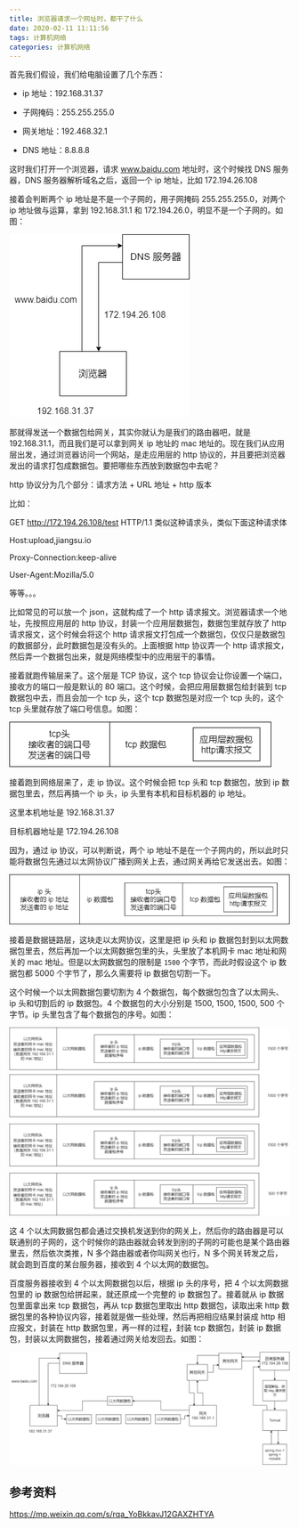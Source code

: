 ```yaml
---
title: 浏览器请求一个网址时，都干了什么
date: 2020-02-11 11:11:56
tags: 计算机网络
categories: 计算机网络
---
```


首先我们假设，我们给电脑设置了几个东西：

- ip 地址：192.168.31.37

- 子网掩码：255.255.255.0

- 网关地址：192.468.32.1

- DNS 地址：8.8.8.8



这时我们打开一个浏览器，请求 www.baidu.com 地址时，这个时候找 DNS 服务器，DNS 服务器解析域名之后，返回一个 ip 地址，比如 172.194.26.108



接着会判断两个 ip 地址是不是一个子网的，用子网掩码 255.255.255.0，对两个 ip 地址做与运算，拿到 192.168.31.1 和 172.194.26.0，明显不是一个子网的。如图：

![DNS解析](浏览器请求一个网址时，都干了什么/DNS解析.png)



那就得发送一个数据包给网关，其实你就认为是我们的路由器吧，就是 192.168.31.1，而且我们是可以拿到网关 ip 地址的 mac 地址的。现在我们从应用层出发，通过浏览器访问一个网站，是走应用层的 http 协议的，并且要把浏览器发出的请求打包成数据包。要把哪些东西放到数据包中去呢？



http 协议分为几个部分：请求方法 + URL 地址 + http 版本



比如：

GET http://172.194.26.108/test HTTP/1.1   类似这种请求头，类似下面这种请求体

Host:upload,jiangsu.io

Proxy-Connection:keep-alive

User-Agent:Mozilla/5.0

等等。。。



比如常见的可以放一个 json，这就构成了一个 http 请求报文。浏览器请求一个地址，先按照应用层的 http 协议，封装一个应用层数据包，数据包里就存放了 http 请求报文，这个时候会将这个 http 请求报文打包成一个数据包，仅仅只是数据包的数据部分，此时数据包是没有头的。上面根据 http 协议弄一个 http 请求报文，然后弄一个数据包出来，就是网络模型中的应用层干的事情。



接着就跑传输层来了。这个层是 TCP 协议，这个 tcp 协议会让你设置一个端口，接收方的端口一般是默认的 80 端口。这个时候，会把应用层数据包给封装到 tcp 数据包中去，而且会加一个 tcp 头，这个 tcp 数据包是对应一个 tcp 头的，这个 tcp 头里就存放了端口号信息。如图：

![tcp数据](浏览器请求一个网址时，都干了什么/tcp数据.png)



接着跑到网络层来了，走 ip 协议。这个时候会把 tcp 头和 tcp 数据包，放到 ip 数据包里去，然后再搞一个 ip 头，ip 头里有本机和目标机器的 ip 地址。



这里本机地址是 192.168.31.37

目标机器地址是 172.194.26.108



因为，通过 ip 协议，可以判断说，两个 ip 地址不是在一个子网内的，所以此时只能将数据包先通过以太网协议广播到网关上去，通过网关再给它发送出去。如图：

![ip数据](浏览器请求一个网址时，都干了什么/ip数据.png)



接着是数据链路层，这块走以太网协议，这里是把 ip 头和 ip 数据包封到以太网数据包里去，然后再加一个以太网数据包里的头，头里放了本机网卡 mac 地址和网关的 mac 地址。但是以太网数据包的限制是 `1500` 个字节，而此时假设这个 ip 数据包都 5000 个字节了，那么久需要将 ip 数据包切割一下。



这个时候一个以太网数据包要切割为 4 个数据包，每个数据包包含了以太网头、ip 头和切割后的 ip 数据包。4 个数据包的大小分别是 1500, 1500, 1500, 500 个字节。ip 头里包含了每个数据包的序号。如图：

![以太网数据](浏览器请求一个网址时，都干了什么/以太网数据.png)



这 4 个以太网数据包都会通过交换机发送到你的网关上，然后你的路由器是可以联通别的子网的，这个时候你的路由器就会转发到别的子网的可能也是某个路由器里去，然后依次类推，N 多个路由器或者你叫网关也行，N 多个网关转发之后，就会跑到百度的某台服务器，接收到 4 个以太网的数据包。



百度服务器接收到 4 个以太网数据包以后，根据 ip 头的序号，把 4 个以太网数据包里的 ip 数据包给拼起来，就还原成一个完整的 ip 数据包了。接着就从 ip 数据包里面拿出来 tcp 数据包，再从 tcp 数据包里取出 http 数据包，读取出来 http 数据包里的各种协议内容，接着就是做一些处理，然后再把相应结果封装成 http 相应报文，封装在 http 数据包里，再一样的过程，封装 tcp 数据包，封装 ip 数据包，封装以太网数据包，接着通过网关给发回去。如图：

![全过程](浏览器请求一个网址时，都干了什么/全过程.png)

## 参考资料

https://mp.weixin.qq.com/s/rqa_YoBkkavJ12GAXZHTYA



